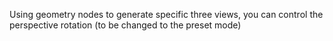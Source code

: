 Using geometry nodes to generate specific three views, you can control the perspective rotation (to be changed to
the preset mode)